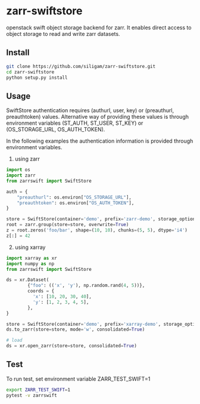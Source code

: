 # zarr-swiftstore
openstack swift object storage backend for zarr. It enables direct access to
object storage to read and write zarr datasets.

## Install

```bash
git clone https://github.com/siligam/zarr-swiftstore.git
cd zarr-swiftstore
python setup.py install
```

## Usage

SwiftStore authentication requires (authurl, user, key) or (preauthurl, preauthtoken)
values. Alternative way of providing these values is through environment variables
(ST_AUTH, ST_USER, ST_KEY) or (OS_STORAGE_URL, OS_AUTH_TOKEN).

In the following examples the authentication information is provided through
environment variables.

1. using zarr

```python
import os
import zarr
from zarrswift import SwiftStore

auth = {
    "preauthurl": os.environ["OS_STORAGE_URL"],
    "preauthtoken": os.environ["OS_AUTH_TOKEN"],
}

store = SwiftStore(container='demo', prefix='zarr-demo', storage_options=auth)
root = zarr.group(store=store, overwrite=True)
z = root.zeros('foo/bar', shape=(10, 10), chunks=(5, 5), dtype='i4')
z[:] = 42
```

2. using xarray

```python
import xarray as xr
import numpy as np
from zarrswift import SwiftStore

ds = xr.Dataset(
        {"foo": (('x', 'y'), np.random.rand(4, 5))},
        coords = {
          'x': [10, 20, 30, 40],
          'y': [1, 2, 3, 4, 5],
        },
}

store = SwiftStore(container='demo', prefix='xarray-demo', storage_options=auth)
ds.to_zarr(store=store, mode='w', consolidated=True)

# load
ds = xr.open_zarr(store=store, consolidated=True)
```

## Test
To run test, set environment variable ZARR_TEST_SWIFT=1
```bash
export ZARR_TEST_SWIFT=1
pytest -v zarrswift
```
